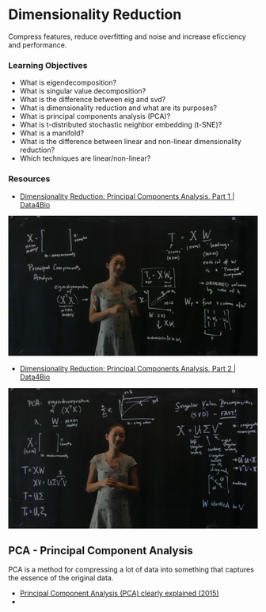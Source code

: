 # **Dimensionality Reduction**


Compress features, reduce overfitting and noise and increase eficciency and performance.

### **Learning Objectives**


* What is eigendecomposition?
* What is singular value decomposition?
* What is the difference between eig and svd?
* What is dimensionality reduction and what are its purposes?
* What is principal components analysis (PCA)?
* What is t-distributed stochastic neighbor embedding (t-SNE)?
* What is a manifold?
* What is the difference between linear and non-linear dimensionality reduction?
* Which techniques are linear/non-linear?

### **Resources**

* [Dimensionality Reduction: Principal Components Analysis, Part 1 | Data4Bio](https://www.youtube.com/watch?v=ZqXnPcyIAL8)

![PCA](./img/PCA.png)

* [Dimensionality Reduction: Principal Components Analysis, Part 2 | Data4Bio](https://www.youtube.com/watch?v=NUn6WeFM5cM)


![SVD](./img/SVD.png)


## **PCA - Principal Component Analysis**

PCA is a method for compressing a lot of data into something that captures the essence of the original data.

* [Principal Component Analysis (PCA) clearly explained (2015)](https://www.youtube.com/watch?v=_UVHneBUBW0)
* []()



